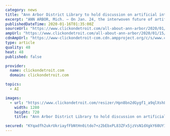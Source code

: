 ```yaml
---
category: news
title: "Ann Arbor District Library to hold discussion on artificial intelligence, finance Jan. 24"
excerpt: "ANN ARBOR, Mich. – On Jan. 24, the interwoven future of artificial intelligence and finance will be discussed at the downtown branch of the Ann Arbor District Library. As the effects of artificial intelligence become more prevalent in financial markets, services and systems, the need to understand current and future impacts continues to grow."
publishedDateTime: 2020-01-16T01:35:00Z
sourceUrl: "https://www.clickondetroit.com/all-about-ann-arbor/2020/01/15/ann-arbor-district-library-to-hold-discussion-on-artificial-intelligence-finance-jan-24/"
ampUrl: "https://www.clickondetroit.com/all-about-ann-arbor/2020/01/15/ann-arbor-district-library-to-hold-discussion-on-artificial-intelligence-finance-jan-24/?outputType=amp"
cdnAmpUrl: "https://www-clickondetroit-com.cdn.ampproject.org/c/s/www.clickondetroit.com/all-about-ann-arbor/2020/01/15/ann-arbor-district-library-to-hold-discussion-on-artificial-intelligence-finance-jan-24/?outputType=amp"
type: article
quality: 48
heat: 48
published: false

provider:
  name: clickondetroit.com
  domain: clickondetroit.com

topics:
  - AI

images:
  - url: "https://www.clickondetroit.com/resizer/Hpn8bn2dGygf1_a9qlXshLTLjDA=/1280x720/smart/arc-anglerfish-arc2-prod-gmg.s3.amazonaws.com/public/DF4XYDK2ENEFNEXH33S5DIIKV4.jpg"
    width: 1280
    height: 720
    title: "Ann Arbor District Library to hold discussion on artificial intelligence, finance Jan. 24"

secured: "KYqadfh2ukrUkriayfFbNtHn0itdo7+z2bEbxPL83ZFx5jzVsN1dXgkY60UY1spS5fDYYtQYKQMCvC/K0MrmuXn4yVtCfIE0T3XwwbmRGC6tQl/wb87rR8bSiisAMhLnuilzep6M6vMh2lAF+Ysm+5DuDxt9Nka0O0MmcyFd6sZ1cvhw0DvVrlwIXb9yCSfOe0hsfObelTYd8hSzU5drWoRvxrO2ybstftcm08i9yzEha1gvHBhmW6sx/QutOq04mWWR81vaZHJtkE1dT7xoWHm3wY/srOBp5CQGeO7CQSo=;TZjfONIIdMTh+1Hs/llVsQ=="
---
```


